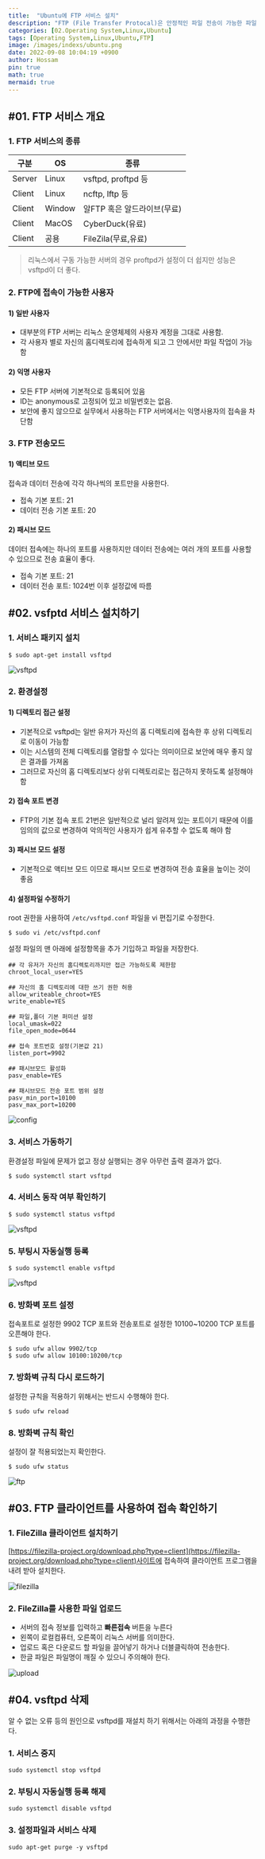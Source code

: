 ```yaml
---
title:  "Ubuntu에 FTP 서비스 설치"
description: "FTP (File Transfer Protocal)은 안정적인 파일 전송이 가능한 파일 전송 프로토콜로서 리눅스 서버에 파일을 업로드 하기 위해 사용되는 가장 기본적인 서비스 중 하나 입니다. FTP는 기본적으로 21번 포트를 사용하지만 보안을 위해 다른 포트로 변경하여 사용할 수 도 있습니다. 하지만 어떤 포트를 사용하던지 해당 포트에 대한 방화벽 허용 설정이 필요합니다."
categories: [02.Operating System,Linux,Ubuntu]
tags: [Operating System,Linux,Ubuntu,FTP]
image: /images/indexs/ubuntu.png
date: 2022-09-08 10:04:19 +0900
author: Hossam
pin: true
math: true
mermaid: true
---
```



## #01. FTP 서비스 개요

### 1. FTP 서비스의 종류

| 구분   | OS     | 종류                        |
| ------ | ------ | --------------------------- |
| Server | Linux  | vsftpd, proftpd 등          |
| Client | Linux  | ncftp, lftp 등              |
| Client | Window | 알FTP 혹은 알드라이브(무료) |
| Client | MacOS  | CyberDuck(유료)             |
| Client | 공용   | FileZila(무료,유료)         |

> 리눅스에서 구동 가능한 서버의 경우 proftpd가 설정이 더 쉽지만 성능은 vsftpd이 더 좋다.

### 2. FTP에 접속이 가능한 사용자

#### 1) 일반 사용자

- 대부분의 FTP 서버는 리눅스 운영체제의 사용자 계정을 그대로 사용함.
- 각 사용자 별로 자신의 홈디렉토리에 접속하게 되고 그 안에서만 파일 작업이 가능함

#### 2) 익명 사용자

- 모든 FTP 서버에 기본적으로 등록되어 있음
- ID는 anonymous로 고정되어 있고 비밀번호는 없음.
- 보안에 좋지 않으므로 실무에서 사용하는 FTP 서버에서는 익명사용자의 접속을 차단함

### 3. FTP 전송모드

#### 1) 액티브 모드

접속과 데이터 전송에 각각 하나씩의 포트만을 사용한다.

- 접속 기본 포트: 21
- 데이터 전송 기본 포트: 20

#### 2) 패시브 모드

데이터 접속에는 하나의 포트를 사용하지만 데이터 전송에는 여러 개의 포트를 사용할 수 있으므로 전송 효율이 좋다.

- 접속 기본 포트: 21
- 데이터 전송 포트: 1024번 이후 설정값에 따름

## #02. vsfptd 서비스 설치하기

### 1. 서비스 패키지 설치

```shell
$ sudo apt-get install vsftpd
```

![vsftpd](/images/2022/0908/vs1.png)

### 2. 환경설정

#### 1) 디렉토리 접근 설정

- 기본적으로 vsftpd는 일반 유저가 자신의 홈 디렉토리에 접속한 후 상위 디렉토리로 이동이 가능함
- 이는 시스템의 전체 디렉토리를 열람할 수 있다는 의미이므로 보안에 매우 좋지 않은 결과를 가져옴
- 그러므로 자신의 홈 디렉토리보다 상위 디렉토리로는 접근하지 못하도록 설정해야 함

#### 2) 접속 포트 변경

- FTP의 기본 접속 포트 21번은 일반적으로 널리 알려져 있는 포트이기 때문에 이를 임의의 값으로 변경하여 악의적인 사용자가 쉽게 유추할 수 없도록 해야 함

#### 3) 패시브 모드 설정

- 기본적으로 액티브 모드 이므로 패시브 모드로 변경하여 전송 효율을 높이는 것이 좋음


#### 4) 설정파일 수정하기

root 권한을 사용하여 `/etc/vsftpd.conf` 파일을 vi 편집기로 수정한다.

```shell
$ sudo vi /etc/vsftpd.conf
```

설정 파일의 맨 아래에 설정항목을 추가 기입하고 파일을 저장한다.

```env
## 각 유저가 자신의 홈디렉토리까지만 접근 가능하도록 제한함
chroot_local_user=YES

## 자신의 홈 디렉토리에 대한 쓰기 권한 허용
allow_writeable_chroot=YES
write_enable=YES

## 파일,폴더 기본 퍼미션 설정
local_umask=022
file_open_mode=0644

## 접속 포트번호 설정(기본값 21)
listen_port=9902

## 패시브모드 활성화
pasv_enable=YES

## 패시브모드 전송 포트 범위 설정
pasv_min_port=10100
pasv_max_port=10200
```

![config](/images/2022/0908/config.png)

### 3. 서비스 가동하기

환경설정 파일에 문제가 없고 정상 실행되는 경우 아무런 출력 결과가 없다.

```shell
$ sudo systemctl start vsftpd
```

### 4. 서비스 동작 여부 확인하기

```shell
$ sudo systemctl status vsftpd
```

![vsftpd](/images/2022/0908/vs2.png)

### 5. 부팅시 자동실행 등록

```shell
$ sudo systemctl enable vsftpd
```

![vsftpd](/images/2022/0908/enable.png)

### 6. 방화벽 포트 설정

접속포트로 설정한 9902 TCP 포트와 전송포트로 설정한 10100~10200 TCP 포트를 오픈해야 한다.

```shell
$ sudo ufw allow 9902/tcp
$ sudo ufw allow 10100:10200/tcp
```

### 7. 방화벽 규칙 다시 로드하기

설정한 규칙을 적용하기 위해서는 반드시 수행해야 한다.

```shell
$ sudo ufw reload
```

### 8. 방화벽 규칙 확인

설정이 잘 적용되었는지 확인한다.

```shell
$ sudo ufw status
```

![ftp](/images/2022/0908/ftpport.png)


## #03. FTP 클라이언트를 사용하여 접속 확인하기

### 1. FileZilla 클라이언트 설치하기

[https://filezilla-project.org/download.php?type=client](https://filezilla-project.org/download.php?type=client)사이트에 접속하여 클라이언트 프로그램을 내려 받아 설치한다.

![filezilla](/images/2022/0908/filezilla.png)

### 2. FileZilla를 사용한 파일 업로드

- 서버의 접속 정보를 입력하고 **빠른접속** 버튼을 누른다
- 왼쪽이 로컬컴퓨터, 오른쪽이 리눅스 서버를 의미한다.
- 업로드 혹은 다운로드 할 파일을 끌어넣기 하거나 더블클릭하여 전송한다.
- 한글 파일은 파일명이 깨질 수 있으니 주의해야 한다.

![upload](/images/2022/0908/filezilla_upload.png)

## #04. vsftpd 삭제

알 수 없는 오류 등의 원인으로 vsftpd를 재설치 하기 위해서는 아래의 과정을 수행한다.

### 1. 서비스 중지

```shell
sudo systemctl stop vsftpd
```

### 2. 부팅시 자동실행 등록 해제

```shell
sudo systemctl disable vsftpd
```

### 3. 설정파일과 서비스 삭제

```shell
sudo apt-get purge -y vsftpd
```